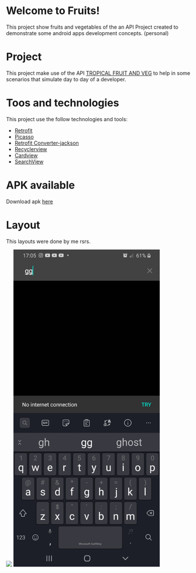 # Welcome to Fruits!
This project show fruits and vegetables of the an  API
Project created to demonstrate some android apps development concepts. (personal)

# Project
This project make use of the  API [TROPICAL FRUIT AND VEG](http://tropicalfruitandveg.com/) to help in some scenarios that simulate day to day of a developer.

# Toos and technologies
This project use the follow technologies and tools:
- [Retrofit](https://square.github.io/retrofit/)
- [Picasso](https://square.github.io/picasso/)
- [Retrofit Converter-jackson](https://github.com/square/retrofit/tree/master/retrofit-converters/jackson)
- [Recyclerview](https://developer.android.com/guide/topics/ui/layout/recyclerview?hl=pt-br)
- [Cardview](https://developer.android.com/guide/topics/ui/layout/cardview?hl=pt-br)
- [SearchView](https://developer.android.com/guide/topics/search/search-dialog)

# APK available
Download apk [here](https://github.com/dijoncavalcante/Fruits/blob/main/app-debug.apk)

# Layout
This layouts were done by me rsrs.

<img src="app/src/main/res/screenshot/demo-gif.gif" width="350"> 
<img src="https://github.com/dijoncavalcante/Fruits/blob/main/Screenshot_20210309-170535_Fruits.jpg" width="400">


